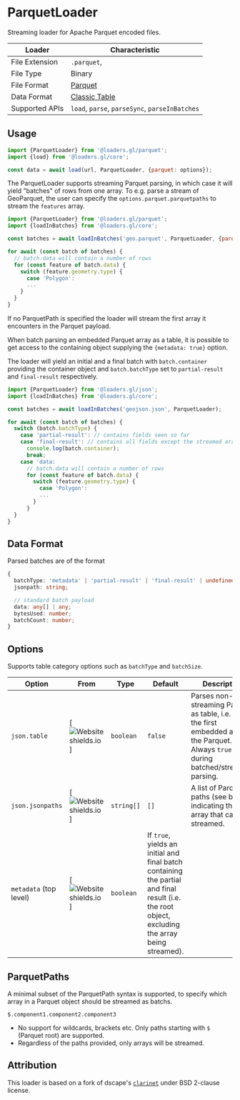 # ParquetLoader

Streaming loader for Apache Parquet encoded files.

| Loader         | Characteristic                                       |
| -------------- | ---------------------------------------------------- |
| File Extension | `.parquet`,                                          |
| File Type      | Binary                                               |
| File Format    | [Parquet](https://parquet.apache.org/documentation/latest) |
| Data Format    | [Classic Table](/docs/specifications/category-table) |
| Supported APIs | `load`, `parse`, `parseSync`, `parseInBatches`       |

## Usage

```js
import {ParquetLoader} from '@loaders.gl/parquet';
import {load} from '@loaders.gl/core';

const data = await load(url, ParquetLoader, {parquet: options});
```

The ParquetLoader supports streaming Parquet parsing, in which case it will yield "batches" of rows from one array. To e.g. parse a stream of GeoParquet, the user can specify the `options.parquet.parquetpaths` to stream the `features` array.

```js
import {ParquetLoader} from '@loaders.gl/parquet';
import {loadInBatches} from '@loaders.gl/core';

const batches = await loadInBatches('geo.parquet', ParquetLoader, {parquet: options}});

for await (const batch of batches) {
  // batch.data will contain a number of rows
  for (const feature of batch.data) {
    switch (feature.geometry.type) {
      case 'Polygon':
      ...
    }
  }
}
```

If no ParquetPath is specified the loader will stream the first array it encounters in the Parquet payload.

When batch parsing an embedded Parquet array as a table, it is possible to get access to the containing object supplying the `{metadata: true}` option.

The loader will yield an initial and a final batch with `batch.container` providing the container object and `batch.batchType` set to `partial-result` and `final-result` respectively.

```js
import {ParquetLoader} from '@loaders.gl/json';
import {loadInBatches} from '@loaders.gl/core';

const batches = await loadInBatches('geojson.json', ParquetLoader);

for await (const batch of batches) {
  switch (batch.batchType) {
    case 'partial-result': // contains fields seen so far
    case 'final-result': // contains all fields except the streamed array
      console.log(batch.container);
      break;
    case 'data:
      // batch.data will contain a number of rows
      for (const feature of batch.data) {
        switch (feature.geometry.type) {
          case 'Polygon':
          ...
        }
      }
  }
}
```

## Data Format

Parsed batches are of the format

```ts
{
  batchType: 'metadata' | 'partial-result' | 'final-result' | undefined;
  jsonpath: string;

  // standard batch payload
  data: any[] | any;
  bytesUsed: number;
  batchCount: number;
}
```

## Options

Supports table category options such as `batchType` and `batchSize`.

| Option                 | From                                                                                  | Type       | Default                                                                                                                                          | Description                                                                                                                           |
| ---------------------- | ------------------------------------------------------------------------------------- | ---------- | ------------------------------------------------------------------------------------------------------------------------------------------------ | ------------------------------------------------------------------------------------------------------------------------------------- |
| `json.table`           | [![Website shields.io](https://img.shields.io/badge/v2.0-blue.svg?style=flat-square)] | `boolean`  | `false`                                                                                                                                          | Parses non-streaming Parquet as table, i.e. return the first embedded array in the Parquet. Always `true` during batched/streaming parsing. |
| `json.jsonpaths`       | [![Website shields.io](https://img.shields.io/badge/v2.2-blue.svg?style=flat-square)] | `string[]` | `[]`                                                                                                                                             | A list of Parquet paths (see below) indicating the array that can be streamed.                                                           |
| `metadata` (top level) | [![Website shields.io](https://img.shields.io/badge/v2.2-blue.svg?style=flat-square)] | `boolean`  | If `true`, yields an initial and final batch containing the partial and final result (i.e. the root object, excluding the array being streamed). |

## ParquetPaths

A minimal subset of the ParquetPath syntax is supported, to specify which array in a Parquet object should be streamed as batchs.

`$.component1.component2.component3`

- No support for wildcards, brackets etc. Only paths starting with `$` (Parquet root) are supported.
- Regardless of the paths provided, only arrays will be streamed.

## Attribution

This loader is based on a fork of dscape's [`clarinet`](https://github.com/dscape/clarinet) under BSD 2-clause license.
